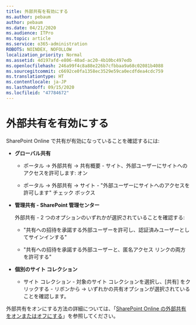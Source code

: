 ```yaml
---
title: 外部共有を有効にする
ms.author: pebaum
author: pebaum
ms.date: 04/21/2020
ms.audience: ITPro
ms.topic: article
ms.service: o365-administration
ROBOTS: NOINDEX, NOFOLLOW
localization_priority: Normal
ms.assetid: 4d197afd-e806-40ad-ac20-4b10bc497edb
ms.openlocfilehash: 246a99f4c8a88e226b7cfbbaa9a68c02081b4088
ms.sourcegitcommit: c6692ce0fa1358ec3529e59ca0ecdfdea4cdc759
ms.translationtype: HT
ms.contentlocale: ja-JP
ms.lasthandoff: 09/15/2020
ms.locfileid: "47784672"
---
```

# <a name="enable-external-sharing"></a>外部共有を有効にする

 SharePoint Online で共有が有効になっていることを確認するには:
  
- **グローバル共有**
    
  - ポータル -\> 外部共有 -\> 共有概要 - サイト、外部ユーザーにサイトへのアクセスを許可します: オン
    
  - ポータル -\> 外部共有 -\> サイト - "外部ユーザーにサイトへのアクセスを許可します" チェック ボックス
    
- **管理共有 - SharePoint 管理センター**
    
    外部共有 - 2 つのオプションのいずれかが選択されていることを確認する:
    
  - "共有への招待を承諾する外部ユーザーを許可し、認証済みユーザーとしてサインインする"
    
  - "共有への招待を承諾する外部ユーザーと、匿名アクセス リンクの両方を許可する"
    
- **個別のサイト コレクション**
    
  - サイト コレクション - 対象のサイト コレクションを選択し、[共有] をクリックする - リボンから -\> いずれかの共有オプションが選択されていることを確認します。
    
外部共有をオンにする方法の詳細については、「[SharePoint Online の外部共有をオンまたはオフにする](https://go.microsoft.com/fwlink/?linkid=2047681&amp;clcid=0x409)」を参照してください。
  


